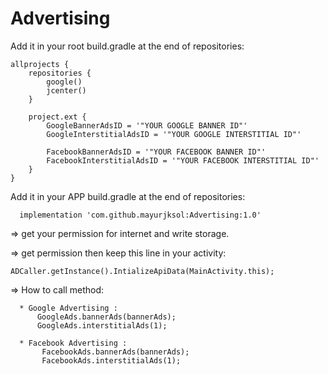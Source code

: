 # Advertising

Add it in your root build.gradle at the end of repositories:

    allprojects {
        repositories {
            google()
            jcenter()
        }

        project.ext {
            GoogleBannerAdsID = '"YOUR GOOGLE BANNER ID"'
            GoogleInterstitialAdsID = '"YOUR GOOGLE INTERSTITIAL ID"'

            FacebookBannerAdsID = '"YOUR FACEBOOK BANNER ID"'
            FacebookInterstitialAdsID = '"YOUR FACEBOOK INTERSTITIAL ID"'
        }
    }
  
Add it in your APP build.gradle at the end of repositories:

      implementation 'com.github.mayurjksol:Advertising:1.0'

=> get your permission for internet and write storage.

=> get permission then keep this line in your activity: 

    ADCaller.getInstance().IntializeApiData(MainActivity.this);

=> How to call method:

      * Google Advertising :
          GoogleAds.bannerAds(bannerAds);
          GoogleAds.interstitialAds(1);
      
      * Facebook Advertising :
           FacebookAds.bannerAds(bannerAds);
           FacebookAds.interstitialAds(1);
